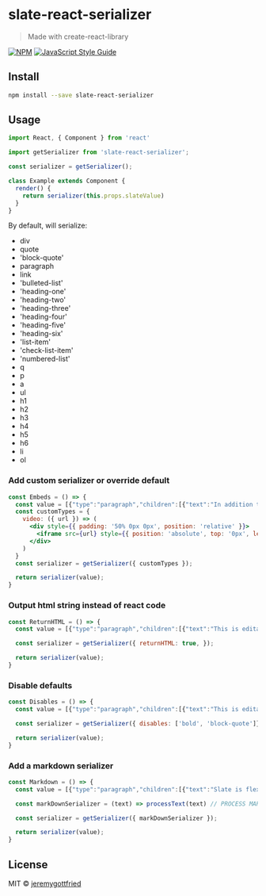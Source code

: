 # slate-react-serializer

> Made with create-react-library

[![NPM](https://img.shields.io/npm/v/slate-react-serializer.svg)](https://www.npmjs.com/package/slate-react-serializer) [![JavaScript Style Guide](https://img.shields.io/badge/code_style-standard-brightgreen.svg)](https://standardjs.com)

## Install

```bash
npm install --save slate-react-serializer
```

## Usage

```jsx
import React, { Component } from 'react'

import getSerializer from 'slate-react-serializer';

const serializer = getSerializer();

class Example extends Component {
  render() {
    return serializer(this.props.slateValue)
  }
}
```

By default, will serialize:
- div
- quote
- 'block-quote'
- paragraph
- link
- 'bulleted-list'
- 'heading-one'
- 'heading-two'
- 'heading-three'
- 'heading-four'
- 'heading-five'
- 'heading-six'
- 'list-item'
- 'check-list-item'
- 'numbered-list'
- q
- p
- a
- ul
- h1
- h2
- h3
- h4
- h5
- h6
- li
- ol

### Add custom serializer or override default
```jsx
const Embeds = () => {
  const value = [{"type":"paragraph","children":[{"text":"In addition to simple image nodes, you can actually create complex embedded nodes. For example, this one contains an input element that lets you change the video being rendered!"}]},{"type":"video","url":"https://player.vimeo.com/video/26689853","children":[{"text":""}]},{"type":"paragraph","children":[{"text":"Try it out! This editor is built to handle Vimeo embeds, but you could handle any type."}]}]
  const customTypes = {
    video: ({ url }) => (
      <div style={{ padding: '50% 0px 0px', position: 'relative' }}>
        <iframe src={url} style={{ position: 'absolute', top: '0px', left: '0px', width: '100%', height: '100%' }} />
      </div>
    )
  }
  const serializer = getSerializer({ customTypes });

  return serializer(value);
}
```

### Output html string instead of react code
```jsx
const ReturnHTML = () => {
  const value = [{"type":"paragraph","children":[{"text":"This is editable "},{"text":"rich","bold":true},{"text":" text, "},{"text":"much","italic":true},{"text":" better than a "},{"text":"<textarea>","code":true},{"text":"!"}]},{"type":"paragraph","children":[{"text":"Since it's rich text, you can do things like turn a selection of text "},{"text":"bold","bold":true},{"text":", or add a semantically rendered block quote in the middle of the page, like this:"}]},{"type":"block-quote","children":[{"text":"A wise quote."}]},{"type":"paragraph","children":[{"text":"Try it out for yourself!"}]}];

  const serializer = getSerializer({ returnHTML: true, });

  return serializer(value);
}
```

### Disable defaults
```jsx
const Disables = () => {
  const value = [{"type":"paragraph","children":[{"text":"This is editable "},{"text":"rich","bold":true},{"text":" text, "},{"text":"much","italic":true},{"text":" better than a "},{"text":"<textarea>","code":true},{"text":"!"}]},{"type":"paragraph","children":[{"text":"Since it's rich text, you can do things like turn a selection of text "},{"text":"bold","bold":true},{"text":", or add a semantically rendered block quote in the middle of the page, like this:"}]},{"type":"block-quote","children":[{"text":"A wise quote."}]},{"type":"paragraph","children":[{"text":"Try it out for yourself!"}]}];

  const serializer = getSerializer({ disables: ['bold', 'block-quote']});

  return serializer(value);
}
```

### Add a markdown serializer
```jsx
const Markdown = () => {
  const value = [{"type":"paragraph","children":[{"text":"Slate is flexible enough to add **decorations** that can format text based on its content. For example, this editor has **Markdown** preview decorations on it, to make it _dead_ simple to make an editor with built-in Markdown previewing."}]},{"type":"paragraph","children":[{"text":"## Try it out!"}]},{"type":"paragraph","children":[{"text":"Try it out for yourself!"}]}]

  const markDownSerializer = (text) => processText(text) // PROCESS MARKDOWN TEXT;

  const serializer = getSerializer({ markDownSerializer });

  return serializer(value);
}
```


## License

MIT © [jeremygottfried](https://github.com/jeremygottfried)
